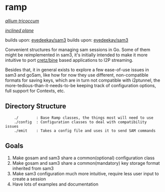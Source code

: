 ramp
====

*[allium tricoccum](https://en.wikipedia.org/wiki/Allium_tricoccum)*

*[inclined plane](https://en.wikipedia.org/wiki/Inclined_plane)*

builds upon: [eyedeekay/sam3](https://github.com/eyedeekay/sam3)
builds upon: [eyedeekay/sam3](https://github.com/eyedeekay/gosam)

Convenient structures for managing sam sessions in Go. Some of them might be
reimplemented in sam3, it's initially intended to make it more intuitive to port
[cretz/bine](https://github.com/cretz/bine) based applications to I2P streaming.

Besides that, it in general exists to explore a few ease-of-use issues in sam3
and goSam, like how for now they use different, non-compatible formats for
saving keys, which are in turn not compatible with i2ptunnel, the
more-tedious-than-it-needs-to-be keeping track of configuration options, full
support for Contexts, etc.

Directory Structure
-------------------

        ./        : Base Ramp classes, the things most will need to use
        ./config  : Configuration classes to deal with compatibility issues
        ./emit    : Takes a config file and uses it to send SAM commands

Goals
-----

  1. Make gosam and sam3 share a common(optional) configuration class
  2. Make gosam and sam3 share a common(mandatory) key storage format inherited
    from sam3
  3. Make sam3 configuration much more intuitive, require less user input to
    create a session
  4. Have lots of examples and documentation
